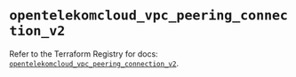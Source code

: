 # `opentelekomcloud_vpc_peering_connection_v2`

Refer to the Terraform Registry for docs: [`opentelekomcloud_vpc_peering_connection_v2`](https://registry.terraform.io/providers/opentelekomcloud/opentelekomcloud/1.36.9/docs/resources/vpc_peering_connection_v2).
